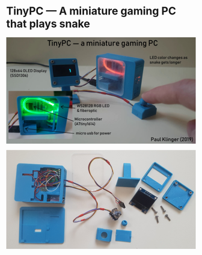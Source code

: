 # TinyPC — A miniature gaming PC that plays snake


[![](video_link_image.jpg)](https://youtu.be/G88BLo7Vowo "Project video")

![parts](parts.jpg)